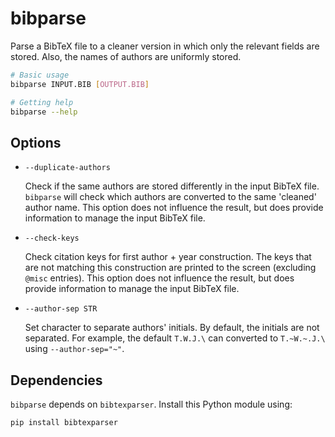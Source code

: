 # bibparse

Parse a BibTeX file to a cleaner version in which only the relevant fields are stored. Also, the names of authors are uniformly stored.

```bash
# Basic usage
bibparse INPUT.BIB [OUTPUT.BIB]

# Getting help
bibparse --help
```

## Options

*   `--duplicate-authors`

    Check if the same authors are stored differently in the input BibTeX file. `bibparse` will check which authors are converted to the same 'cleaned' author name. This option does not influence the result, but does provide information to manage the input BibTeX file.

*   `--check-keys`

    Check citation keys for first author + year construction. The keys that are not matching this construction are printed to the screen (excluding `@misc` entries). This option does not influence the result, but does provide information to manage the input BibTeX file.

*   `--author-sep STR`

    Set character to separate authors' initials. By default, the initials are
    not separated. For example, the default `T.W.J.\` can converted to
    `T.~W.~.J.\` using `--author-sep="~"`.

## Dependencies

`bibparse` depends on `bibtexparser`. Install this Python module using: 

```bash
pip install bibtexparser
```
